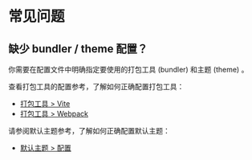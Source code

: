# 常见问题

## 缺少 bundler / theme 配置？

你需要在配置文件中明确指定要使用的打包工具 (bundler) 和主题 (theme) 。

查看打包工具的配置参考，了解如何正确配置打包工具：

- [打包工具 > Vite](../reference/bundler/vite.md)
- [打包工具 > Webpack](../reference/bundler/webpack.md)

请参阅默认主题参考，了解如何正确配置默认主题：

- [默认主题 > 配置](https://ecosystem.vuejs.press/themes/default/)
